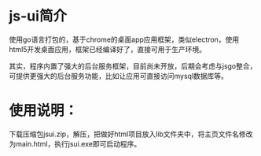 # js-ui简介

使用go语言打包的，基于chrome的桌面app应用框架，类似electron，使用html5开发桌面应用，框架已经编译好了，直接可用于生产环境。

其实，程序内置了强大的后台服务框架，目前尚未开放，后期会考虑与jsgo整合，可提供更强大的后台服务功能，比如让应用可直接访问mysql数据库等。


# 使用说明：
下载压缩包jsui.zip，解压，把做好html项目放入lib文件夹中，将主页文件名修改为main.html，执行jsui.exe即可启动程序。
